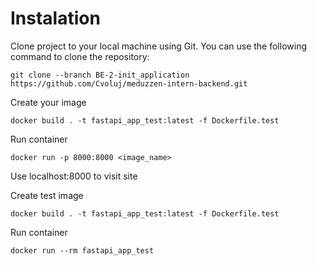 # Instalation
Clone project to your local machine using Git. You can use the following command to clone the repository:
```
git clone --branch BE-2-init_application https://github.com/Cvoluj/meduzzen-intern-backend.git
```
Create your image
```
docker build . -t fastapi_app_test:latest -f Dockerfile.test
```
Run container
```
docker run -p 8000:8000 <image_name>
```
Use localhost:8000 to visit site

Create test image
```
docker build . -t fastapi_app_test:latest -f Dockerfile.test
```
Run container
```
docker run --rm fastapi_app_test
```